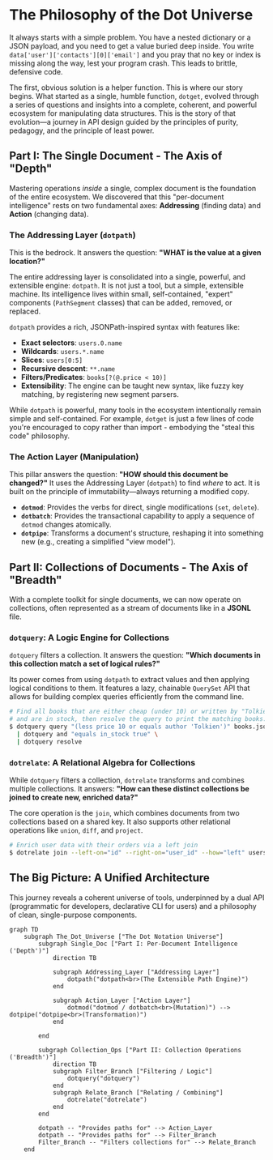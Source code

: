 # The Philosophy of the Dot Universe

It always starts with a simple problem. You have a nested dictionary or a JSON payload, and you need to get a value buried deep inside. You write `data['user']['contacts'][0]['email']` and you pray that no key or index is missing along the way, lest your program crash. This leads to brittle, defensive code.

The first, obvious solution is a helper function. This is where our story begins. What started as a single, humble function, `dotget`, evolved through a series of questions and insights into a complete, coherent, and powerful ecosystem for manipulating data structures. This is the story of that evolution—a journey in API design guided by the principles of purity, pedagogy, and the principle of least power.

## Part I: The Single Document - The Axis of "Depth"

Mastering operations *inside* a single, complex document is the foundation of the entire ecosystem. We discovered that this "per-document intelligence" rests on two fundamental axes: **Addressing** (finding data) and **Action** (changing data).

### The Addressing Layer (`dotpath`)

This is the bedrock. It answers the question: **"WHAT is the value at a given location?"**

The entire addressing layer is consolidated into a single, powerful, and extensible engine: `dotpath`. It is not just a tool, but a simple, extensible machine. Its intelligence lives within small, self-contained, "expert" components (`PathSegment` classes) that can be added, removed, or replaced.

`dotpath` provides a rich, JSONPath-inspired syntax with features like:
- **Exact selectors**: `users.0.name`
- **Wildcards**: `users.*.name`
- **Slices**: `users[0:5]`
- **Recursive descent**: `**.name`
- **Filters/Predicates**: `books[?(@.price < 10)]`
- **Extensibility**: The engine can be taught new syntax, like fuzzy key matching, by registering new segment parsers.

While `dotpath` is powerful, many tools in the ecosystem intentionally remain simple and self-contained. For example, `dotget` is just a few lines of code you're encouraged to copy rather than import - embodying the "steal this code" philosophy.

### The Action Layer (Manipulation)

This pillar answers the question: **"HOW should this document be changed?"** It uses the Addressing Layer (`dotpath`) to find *where* to act. It is built on the principle of immutability—always returning a modified copy.

  * **`dotmod`**: Provides the verbs for direct, single modifications (`set`, `delete`).
  * **`dotbatch`**: Provides the transactional capability to apply a sequence of `dotmod` changes atomically.
  * **`dotpipe`**: Transforms a document's structure, reshaping it into something new (e.g., creating a simplified "view model").

## Part II: Collections of Documents - The Axis of "Breadth"

With a complete toolkit for single documents, we can now operate on collections, often represented as a stream of documents like in a **JSONL** file.

### `dotquery`: A Logic Engine for Collections

`dotquery` filters a collection. It answers the question: **"Which documents in this collection match a set of logical rules?"**

Its power comes from using `dotpath` to extract values and then applying logical conditions to them. It features a lazy, chainable `QuerySet` API that allows for building complex queries efficiently from the command line.

```bash
# Find all books that are either cheap (under 10) or written by "Tolkien", 
# and are in stock, then resolve the query to print the matching books.
$ dotquery query "(less price 10 or equals author 'Tolkien')" books.json \
  | dotquery and "equals in_stock true" \
  | dotquery resolve
```

### `dotrelate`: A Relational Algebra for Collections

While `dotquery` filters a collection, `dotrelate` transforms and combines multiple collections. It answers: **"How can these distinct collections be joined to create new, enriched data?"**

The core operation is the `join`, which combines documents from two collections based on a shared key. It also supports other relational operations like `union`, `diff`, and `project`.

```bash
# Enrich user data with their orders via a left join
$ dotrelate join --left-on="id" --right-on="user_id" --how="left" users.jsonl orders.jsonl
```

## The Big Picture: A Unified Architecture

This journey reveals a coherent universe of tools, underpinned by a dual API (programmatic for developers, declarative CLI for users) and a philosophy of clean, single-purpose components.

```mermaid
graph TD
    subgraph The_Dot_Universe ["The Dot Notation Universe"]
        subgraph Single_Doc ["Part I: Per-Document Intelligence ('Depth')"]
            direction TB
            
            subgraph Addressing_Layer ["Addressing Layer"]
                dotpath("dotpath<br>(The Extensible Path Engine)")
            end
            
            subgraph Action_Layer ["Action Layer"]
                dotmod("dotmod / dotbatch<br>(Mutation)") --> dotpipe("dotpipe<br>(Transformation)")
            end

        end

        subgraph Collection_Ops ["Part II: Collection Operations ('Breadth')"]
            direction TB
            subgraph Filter_Branch ["Filtering / Logic"]
                dotquery("dotquery")
            end
            subgraph Relate_Branch ["Relating / Combining"]
                dotrelate("dotrelate")
            end
        end
        
        dotpath -- "Provides paths for" --> Action_Layer
        dotpath -- "Provides paths for" --> Filter_Branch
        Filter_Branch -- "Filters collections for" --> Relate_Branch
    end
```
